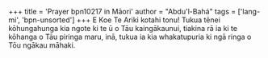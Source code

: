 +++
title = 'Prayer bpn10217 in Māori'
author = "Abdu'l-Bahá"
tags = ['lang-mi', 'bpn-unsorted']
+++
E Koe Te Ariki kotahi tonu! Tukua tēnei kōhungahunga kia ngote ki te ū o Tāu kaingākaunui, tiakina rā ia ki te kōhanga o Tāu piringa maru, inā, tukua ia kia whakatupuria ki ngā ringa o Tōu ngākau māhaki.
